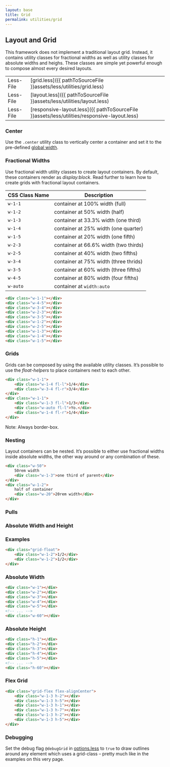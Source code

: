```yaml
---
layout: base
title: Grid
permalink: utilities/grid
---
```


## Layout and Grid
This framework does not implement a traditional layout grid. Instead, it contains utility classes for fractional widths as well as utility classes for absolute widths and heighs. These classes are simple yet powerful enough to compose almost every desired layouts.

|           |                                                                                              |
| -         | -                                                                                            |
| Less-File | [grid.less]({{ pathToSourceFile }}assets/less/utilities/grid.less)                           |
| Less-File | [layout.less]({{ pathToSourceFile }}assets/less/utilities/layout.less)                       |
| Less-File | [responsive-layout.less]({{ pathToSourceFile }}assets/less/utilities/responsive-layout.less) |

### Center
Use the `.center` utility class to vertically center a container and set it to the pre-defined [global width](/pages/css-variables/dimensions.html).

### Fractional Widths

Use fractional width utility classes to create layout containers. By default, these containers render as _display:block_. Read further to learn how to create grids with fractional layout containers.

| CSS Class Name | Description                           |
| -              | -                                     |
| `w-1-1`        | container at 100% width (full)        |
| `w-1-2`        | container at 50% width (half)         |
| `w-1-3`        | container at 33.3% width (one third)  |
| `w-1-4`        | container at 25% width (one quarter)  |
| `w-1-5`        | container at 20% width (one fifth)    |
| `w-2-3`        | container at 66.6% width (two thirds) |
| `w-2-5`        | container at 40% width (two fifths)   |
| `w-3-4`        | container at 75% width (three thrids) |
| `w-3-5`        | container at 60% width (three fifths) |
| `w-4-5`        | container at 80% width (four fifths)  |
| `w-auto`       | container at `width:auto`             |

```html
<div class="w-1-1"></div>
<div class="w-4-5"></div>
<div class="w-3-4"></div>
<div class="w-2-3"></div>
<div class="w-3-5"></div>
<div class="w-1-2"></div>
<div class="w-2-5"></div>
<div class="w-1-3"></div>
<div class="w-1-4"></div>
<div class="w-1-5"></div>
```

### Grids
Grids can be composed by using the available utility classes. It’s possible to use the _float-helpers_ to place containers next to each other.

```html
<div class="w-1-1">
    <div class="w-1-4 fl-l">1/4</div>
    <div class="w-3-4 fl-r">3/4</div>
</div>
<div class="w-1-1">
    <div class="w-1-3 fl-l">1/3</div>
    <div class="w-auto fl-l">Yo.</div>
    <div class="w-1-4 fl-r">1/4</div>
</div>
```

Note: Always border-box.

### Nesting
Layout containers can be nested. It’s possible to either use fractional widths inside absolute widths, the other way around or any combination of these.

```html
<div class="w-50">
    50rem width
    <div class="w-1-3">one third of parent</div>
</div>
<div class="w-1-2">
    half of container
    <div class="w-20">20rem width</div>
</div>
```

### Pulls

### Absolute Width and Height

### Examples

```html
<div class="grid-float">
    <div class="w-1-2">1/2</div>
    <div class="w-1-2">1/2</div>
</div>
```

### Absolute Width

```html
<div class="w-1"></div>
<div class="w-2"></div>
<div class="w-3"></div>
<div class="w-4"></div>
<div class="w-5"></div>
<!-- ... -->
<div class="w-60"></div>
```

### Absolute Height

```html
<div class="h-1"></div>
<div class="h-2"></div>
<div class="h-3"></div>
<div class="h-4"></div>
<div class="h-5"></div>
<!-- ... -->
<div class="h-60"></div>
```

### Flex Grid

```html
<div class="grid-flex flex-alignCenter">
    <div class="w-1-3 h-2"></div>
    <div class="w-1-3 h-5"></div>
    <div class="w-1-3 h-1"></div>
    <div class="w-1-3 h-7"></div>
    <div class="w-1-3 h-2"></div>
    <div class="w-1-3 h-5"></div>
</div>
```

### Debugging
Set the debug flag `@debugGrid` in [options.less](assets/less/variables/options.less) to `true` to draw outlines around any element which uses a grid-class – pretty much like in the examples on this very page.

<style type="text/css" media="screen">

    .documentation__example [class*="w-"],
    .documentation__example [class*="h-"] {
        background: rgba(255,1,1,.1);
        border: rgba(255,0,0,.1) 1px solid;
        box-sizing: border-box;
        color: #a1656a;
        font-family: monospace;
        min-height: 1rem;
        text-indent: .5rem;
    }

</style>
